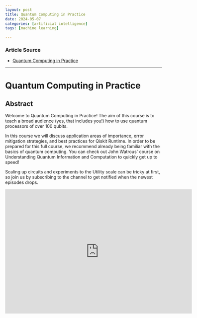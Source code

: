 ```yaml
---
layout: post
title: Quantum Computing in Practice 
date: 2024-05-07
categories: [artificial intelligence]
tags: [machine learning]

---
```


### Article Source


* [Quantum Computing in Practice](https://www.youtube.com/watch?v=sVRpKhCfKRI)

---


# Quantum Computing in Practice



## Abstract

Welcome to Quantum Computing in Practice! The aim of this course is to teach a broad audience (yes, that includes you!) how to use quantum processors of over 100 qubits.

In this course we will discuss application areas of importance, error mitigation strategies, and best practices for Qiskit Runtime. In order to be prepared for this full course, we recommend already being familiar with the basics of quantum computing. You can check out John Watrous' course on Understanding Quantum Information and Computation to quickly get up to speed!

Scaling up circuits and experiments to the Utility scale can be tricky at first, so join us by subscribing to the channel to get notified when the newest episodes drops.

<iframe width="600" height="400" src="https://www.youtube.com/embed/sVRpKhCfKRI?si=OGsngTNmF64MTUQV" title="YouTube video player" frameborder="0" allow="accelerometer; autoplay; clipboard-write; encrypted-media; gyroscope; picture-in-picture; web-share" referrerpolicy="strict-origin-when-cross-origin" allowfullscreen></iframe>
